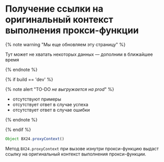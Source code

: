 # Получение ссылки на оригинальный контекст выполнения прокси-функции

{% note warning "Мы еще обновляем эту страницу" %}

Тут может не хватать некоторых данных — дополним в ближайшее время

{% endnote %}

{% if build == 'dev' %}

{% note alert "TO-DO _не выгружается на prod_" %}

- отсутствуют примеры
- отсутствует ответ в случае успеха
- отсутствует ответ в случае ошибки

{% endnote %}

{% endif %}

```js
Object BX24.proxyContext()
```

Метод `BX24.proxyContext` при вызове изнутри прокси-функцию выдаст ссылку на оригинальный контекст выполнения прокси-функции.